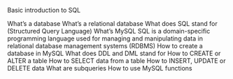 Basic introduction to SQL 

What’s a database
What’s a relational database
What does SQL stand for
(Structured Query Language)
What’s MySQL
SQL is a domain-specific programming language used for managing and manipulating data in relational database management systems (RDBMS)
How to create a database in MySQL
What does DDL and DML stand for
How to CREATE or ALTER a table
How to SELECT data from a table
How to INSERT, UPDATE or DELETE data
What are subqueries
How to use MySQL functions
